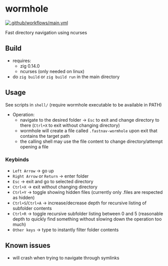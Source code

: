 # wormhole
[![.github/workflows/main.yml](https://github.com/salo-dea/wormhole/actions/workflows/main.yml/badge.svg)](https://github.com/salo-dea/wormhole/actions/workflows/main.yml)

Fast directory navigation using ncurses

## Build 
- requires:
  - zig 0.14.0
  - ncurses (only needed on linux)
- do `zig build` or `zig build run` in the main directory

## Usage
See scripts in `shell/` (require wormhole executable to be available in PATH)

- Operation:
    - navigate to the desired folder -> `Esc` to exit and change directory to there (`Ctrl+X` to exit without changing directory)
   - wormhole will create a file called `.fastnav-wormhole` upon exit that contains the target path
   - the calling shell may use the file content to change directory/attempt opening a file


### Keybinds
- `Left Arrow` -> go up
- `Right Arrow` or `Return` -> enter folder
- `Esc` -> exit and go to selected directory
- `Ctrl+X` -> exit without changing directory
- `Ctrl+Y` -> toggle showing hidden files (currently only .files are respected as hidden)
- `Ctrl+S`/`Ctrl+A` -> increase/decrease depth for recursive listing of subfolder contents
- `Ctrl+R` -> toggle recursive subfolder listing between 0 and 5 (reasonable depth to quickly find something without slowing down the operation too much)
- `Other keys` -> type to instantly filter folder contents

## Known issues
- will crash when trying to navigate through symlinks 
